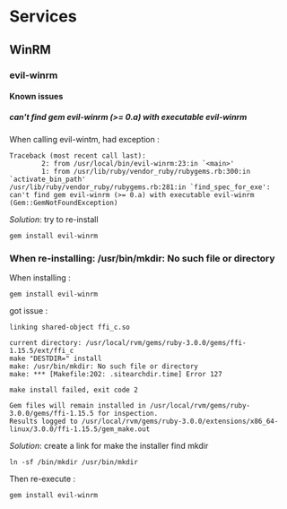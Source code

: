 # Services

## WinRM

### evil-winrm

#### Known issues

##### can't find gem evil-winrm (>= 0.a) with executable evil-winrm

When calling evil-wintm, had exception :

```
Traceback (most recent call last):
        2: from /usr/local/bin/evil-winrm:23:in `<main>'
        1: from /usr/lib/ruby/vendor_ruby/rubygems.rb:300:in `activate_bin_path'
/usr/lib/ruby/vendor_ruby/rubygems.rb:281:in `find_spec_for_exe': can't find gem evil-winrm (>= 0.a) with executable evil-winrm (Gem::GemNotFoundException)
```

*Solution*: try to re-install

```shell
gem install evil-winrm
```

### When re-installing: /usr/bin/mkdir: No such file or directory

When installing :

```shell
gem install evil-winrm
```

got issue :

```
linking shared-object ffi_c.so

current directory: /usr/local/rvm/gems/ruby-3.0.0/gems/ffi-1.15.5/ext/ffi_c
make "DESTDIR=" install
make: /usr/bin/mkdir: No such file or directory
make: *** [Makefile:202: .sitearchdir.time] Error 127

make install failed, exit code 2

Gem files will remain installed in /usr/local/rvm/gems/ruby-3.0.0/gems/ffi-1.15.5 for inspection.
Results logged to /usr/local/rvm/gems/ruby-3.0.0/extensions/x86_64-linux/3.0.0/ffi-1.15.5/gem_make.out
```

*Solution*: create a link for make the installer find mkdir

```shell
ln -sf /bin/mkdir /usr/bin/mkdir
```

Then re-execute :

```shell
gem install evil-winrm
```
